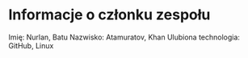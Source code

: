 # Informacje o członku zespołu
Imię: Nurlan, Batu
Nazwisko: Atamuratov, Khan
Ulubiona technologia: GitHub, Linux
